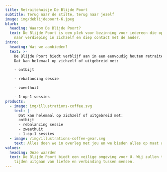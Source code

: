 ```yaml
---
title: Retraitehuisje De Blijde Poort
subtitle: Terug naar de stilte, terug naar jezelf
image: img/deblijdepoort-6.jpeg
blurb:
  heading: Waarom De Blijde Poort?
  text: De Blijde Poort is een plek voor bezinning voor iedereen die opzoek is
    naar verdieping in zichzelf en diep contact met de ander.
intro:
  heading: Wat we aanbieden?
  text: >-
    De Blijde Poort biedt verblijf aan in een eenvoudig houten retraitehuisje.
    Dat kan helemaal op zichzelf of uitgebreid met:

    - ontbijt

    - rebalancing sessie

    - zweethuit

    - 1-op-1 sessies
products:
  - image: img/illustrations-coffee.svg
    text: |-
      Dat kan helemaal op zichzelf of uitgebreid met:
      ontbijt
      - rebalancing sessie
      - zweethuit
      - 1-op-1 sessies
  - image: /img/illustrations-coffee-gear.svg
    text: Alles doen we in overleg met jou en we bieden alles op maat aan.
values:
  heading: Onze waarden
  text: De Blijde Poort biedt een veilige omgeving voor U. Wij zullen ten all
    tijden uitgaan van liefde en verbinding tussen mensen.
---
```

